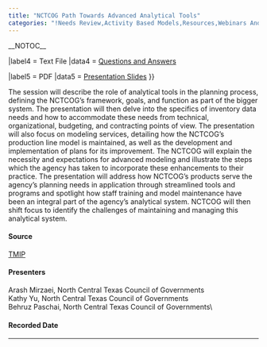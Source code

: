 ```yaml
---
title: "NCTCOG Path Towards Advanced Analytical Tools"
categories: "!Needs Review,Activity Based Models‏‎,Resources,Webinars And Videos"
---
```


\_\_NOTOC\_\_

|label4 = Text File
|data4 = [Questions and Answers](http://media.tmiponline.org/webinars/2013/TMIP_ABM_Webinars/NCTCOG/QandA.txt)

|label5 = PDF
|data5 = [Presentation Slides](http://media.tmiponline.org/webinars/2013/TMIP_ABM_Webinars/NCTCOG/NCTCOG_Advanced_Analytics_Webinar.pdf)
}}

The session will describe the role of analytical tools in the planning process, defining the NCTCOG’s framework, goals, and function as part of the bigger system. The presentation will then delve into the specifics of inventory data needs and how to accommodate these needs from technical, organizational, budgeting, and contracting points of view. The presentation will also focus on modeling services, detailing how the NCTCOG’s production line model is maintained, as well as the development and implementation of plans for its improvement. The NCTCOG will explain the necessity and expectations for advanced modeling and illustrate the steps which the agency has taken to incorporate these enhancements to their practice. The presentation will address how NCTCOG’s products serve the agency’s planning needs in application through streamlined tools and programs and spotlight how staff training and model maintenance have been an integral part of the agency’s analytical system. NCTCOG will then shift focus to identify the challenges of maintaining and managing this analytical system.

#### Source

[TMIP](TMIP)

#### Presenters

Arash Mirzaei, North Central Texas Council of Governments\
Kathy Yu, North Central Texas Council of Governments\
Behruz Paschai, North Central Texas Council of Governments\

#### Recorded Date

------------------------------------------------------------------------

<comments />

